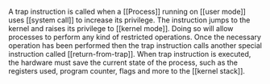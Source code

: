 A trap instruction is called when a [[Process]] running on [[user mode]] uses [[system call]] to increase its privilege. The instruction jumps to the kernel and raises its privilege to [[kernel mode]]. Doing so will allow processes to perform any kind of restricted operations. Once the necessary operation has been performed then the trap instruction calls another special instruction called [[return-from-trap]].
When trap instruction is executed, the hardware must save the current state of the process, such as the registers used, program counter, flags and more to the [[kernel stack]]. 